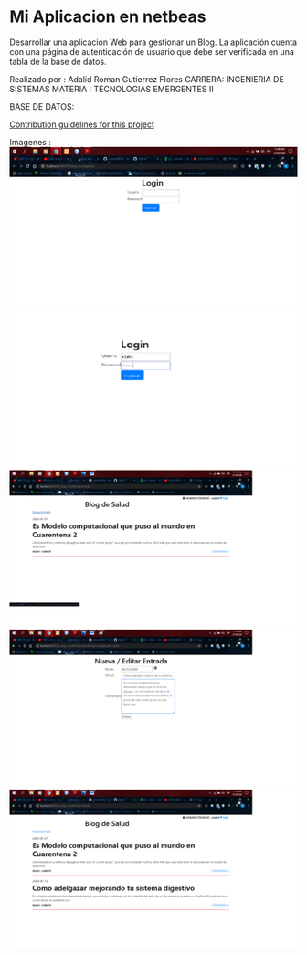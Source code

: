 # Mi Aplicacion en netbeas

Desarrollar una aplicación Web para gestionar un Blog. 
La aplicación cuenta con una página  de 
autenticación de usuario que debe ser verificada 
en una tabla de la base de datos.

Realizado por : Adalid Roman Gutierrez Flores
CARRERA: INGENIERIA DE SISTEMAS
MATERIA : TECNOLOGIAS EMERGENTES II

BASE DE DATOS:

[Contribution guidelines for this project](bd_blog.sql)


Imagenes :
![Screenshot](imagen1.png)
![Screenshot](imagen2.png)
![Screenshot](imagen3.png)
![Screenshot](imagen4.png)
![Screenshot](imagen5.png)
